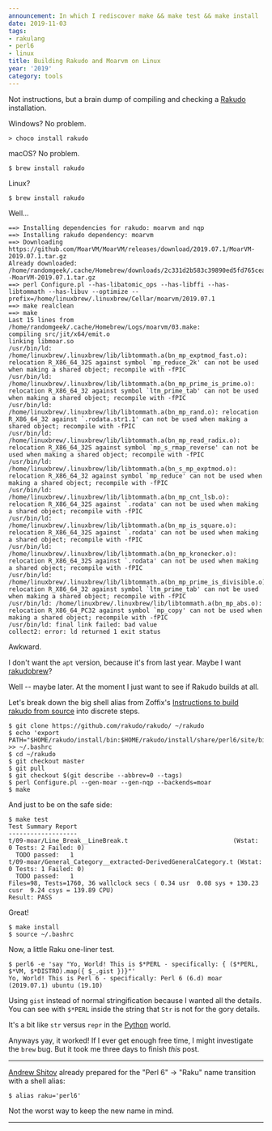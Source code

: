 ```yaml
---
announcement: In which I rediscover make && make test && make install
date: 2019-11-03
tags:
- rakulang
- perl6
- linux
title: Building Rakudo and Moarvm on Linux
year: '2019'
category: tools
---
```



Not instructions, but a brain dump of compiling and checking a [Rakudo][] installation.

[Rakudo]: https://rakudo.org

<!-- TEASER_END -->

Windows? No problem.

    > choco install rakudo

macOS? No problem.

    $ brew install rakudo

Linux?

    $ brew install rakudo

Well...

    ==> Installing dependencies for rakudo: moarvm and nqp
    ==> Installing rakudo dependency: moarvm
    ==> Downloading https://github.com/MoarVM/MoarVM/releases/download/2019.07.1/MoarVM-2019.07.1.tar.gz
    Already downloaded: /home/randomgeek/.cache/Homebrew/downloads/2c331d2b583c39890ed5fd765cea551c9e171136038a6a400217c7725ae60a9d--MoarVM-2019.07.1.tar.gz
    ==> perl Configure.pl --has-libatomic_ops --has-libffi --has-libtommath --has-libuv --optimize --prefix=/home/linuxbrew/.linuxbrew/Cellar/moarvm/2019.07.1
    ==> make realclean
    ==> make
    Last 15 lines from /home/randomgeek/.cache/Homebrew/Logs/moarvm/03.make:
    compiling src/jit/x64/emit.o
    linking libmoar.so
    /usr/bin/ld: /home/linuxbrew/.linuxbrew/lib/libtommath.a(bn_mp_exptmod_fast.o): relocation R_X86_64_32S against symbol `mp_reduce_2k' can not be used when making a shared object; recompile with -fPIC
    /usr/bin/ld: /home/linuxbrew/.linuxbrew/lib/libtommath.a(bn_mp_prime_is_prime.o): relocation R_X86_64_32 against symbol `ltm_prime_tab' can not be used when making a shared object; recompile with -fPIC
    /usr/bin/ld: /home/linuxbrew/.linuxbrew/lib/libtommath.a(bn_mp_rand.o): relocation R_X86_64_32 against `.rodata.str1.1' can not be used when making a shared object; recompile with -fPIC
    /usr/bin/ld: /home/linuxbrew/.linuxbrew/lib/libtommath.a(bn_mp_read_radix.o): relocation R_X86_64_32S against symbol `mp_s_rmap_reverse' can not be used when making a shared object; recompile with -fPIC
    /usr/bin/ld: /home/linuxbrew/.linuxbrew/lib/libtommath.a(bn_s_mp_exptmod.o): relocation R_X86_64_32 against symbol `mp_reduce' can not be used when making a shared object; recompile with -fPIC
    /usr/bin/ld: /home/linuxbrew/.linuxbrew/lib/libtommath.a(bn_mp_cnt_lsb.o): relocation R_X86_64_32S against `.rodata' can not be used when making a shared object; recompile with -fPIC
    /usr/bin/ld: /home/linuxbrew/.linuxbrew/lib/libtommath.a(bn_mp_is_square.o): relocation R_X86_64_32S against `.rodata' can not be used when making a shared object; recompile with -fPIC
    /usr/bin/ld: /home/linuxbrew/.linuxbrew/lib/libtommath.a(bn_mp_kronecker.o): relocation R_X86_64_32S against `.rodata' can not be used when making a shared object; recompile with -fPIC
    /usr/bin/ld: /home/linuxbrew/.linuxbrew/lib/libtommath.a(bn_mp_prime_is_divisible.o): relocation R_X86_64_32 against symbol `ltm_prime_tab' can not be used when making a shared object; recompile with -fPIC
    /usr/bin/ld: /home/linuxbrew/.linuxbrew/lib/libtommath.a(bn_mp_abs.o): relocation R_X86_64_PC32 against symbol `mp_copy' can not be used when making a shared object; recompile with -fPIC
    /usr/bin/ld: final link failed: bad value
    collect2: error: ld returned 1 exit status

Awkward.

I don't want the `apt` version, because it's from last year. Maybe I want [rakudobrew][]?

[rakudobrew]: https://github.com/tadzik/rakudobrew

Well -- maybe later. At the moment I just want to see if Rakudo builds at all.

Let's break down the big shell alias from Zoffix's [Instructions to build rakudo from source][] into
discrete steps.

[Instructions to build rakudo from source]: https://github.com/zoffixznet/r

    $ git clone https://github.com/rakudo/rakudo/ ~/rakudo
    $ echo 'export PATH="$HOME/rakudo/install/bin:$HOME/rakudo/install/share/perl6/site/bin:$PATH"' >> ~/.bashrc
    $ cd ~/rakudo
    $ git checkout master
    $ git pull
    $ git checkout $(git describe --abbrev=0 --tags)
    $ perl Configure.pl --gen-moar --gen-nqp --backends=moar
    $ make

And just to be on the safe side:

    $ make test
    Test Summary Report
    -------------------
    t/09-moar/Line_Break__LineBreak.t                             (Wstat: 0 Tests: 2 Failed: 0)
      TODO passed:   1
    t/09-moar/General_Category__extracted-DerivedGeneralCategory.t (Wstat: 0 Tests: 1 Failed: 0)
      TODO passed:   1
    Files=98, Tests=1760, 36 wallclock secs ( 0.34 usr  0.08 sys + 130.23 cusr  9.24 csys = 139.89 CPU)
    Result: PASS

Great!

    $ make install
    $ source ~/.bashrc

Now, a little Raku one-liner test.

    $ perl6 -e 'say "Yo, World! This is $*PERL - specifically: { ($*PERL, $*VM, $*DISTRO).map({ $_.gist })}"'
    Yo, World! This is Perl 6 - specifically: Perl 6 (6.d) moar (2019.07.1) ubuntu (19.10)

[Andrew Shitov]: https://raku.online/

Using `gist` instead of normal stringification because I wanted all the details. You can see with `$*PERL`
inside the string that `Str` is not for the gory details.

It's a bit like `str` versus `repr` in the [Python][] world.

[Python]: /tags/python

Anyways yay, it worked! If I ever get enough free time, I might investigate the `brew` bug. But it took me
three days to finish _this_ post.

****

[Andrew Shitov][] already prepared for the "Perl 6" -> "Raku" name transition with a shell alias:

    $ alias raku='perl6'

Not the worst way to keep the new name in mind.


****
